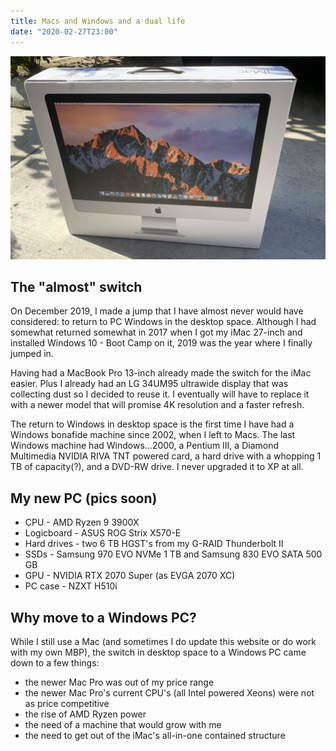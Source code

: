 ```yaml
---
title: Macs and Windows and a dual life
date: "2020-02-27T23:00"
---
```


![my now sold away iMac 2017](imac-2017.jpg)

## The "almost" switch

On December 2019, I made a jump that I have almost never would have considered: to return to PC Windows in the desktop space. Although I had somewhat returned somewhat in 2017 when I got my iMac 27-inch and installed Windows 10 - Boot Camp on it, 2019 was the year where I finally jumped in.

Having had a MacBook Pro 13-inch already made the switch for the iMac easier. Plus I already had an LG 34UM95 ultrawide display that was collecting dust so I decided to reuse it. I eventually will have to replace it with a newer model that will promise 4K resolution and a faster refresh.

The return to Windows in desktop space is the first time I have had a Windows bonafide machine since 2002, when I left to Macs. The last Windows machine had Windows...2000, a Pentium III, a Diamond Multimedia NVIDIA RIVA TNT powered card, a hard drive with a whopping 1 TB of capacity(?), and a DVD-RW drive. I never upgraded it to XP at all.

## My new PC (pics soon)

- CPU - AMD Ryzen 9 3900X
- Logicboard - ASUS ROG Strix X570-E
- Hard drives - two 6 TB HGST's from my G-RAID Thunderbolt II 
- SSDs - Samsung 970 EVO NVMe 1 TB and Samsung 830 EVO SATA 500 GB
- GPU - NVIDIA RTX 2070 Super (as EVGA 2070 XC)
- PC case - NZXT H510i

## Why move to a Windows PC?

While I still use a Mac (and sometimes I do update this website or do work with my own MBP), the switch in desktop space to a Windows PC came down to a few things:

- the newer Mac Pro was out of my price range
- the newer Mac Pro's current CPU's (all Intel powered Xeons) were not as price competitive
- the rise of AMD Ryzen power
- the need of a machine that would grow with me
- the need to get out of the iMac's all-in-one contained structure


